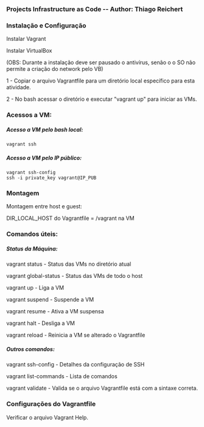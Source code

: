 ### Projects Infrastructure as Code -- Author: Thiago Reichert



### Instalação e Configuração

Instalar Vagrant

Instalar VirtualBox 

(OBS: Durante a instalação deve ser pausado o antivírus, senão o o SO não permite a criação do network pelo VB)



1 - Copiar o arquivo Vagrantfile para um diretório local específico para esta atividade.

2 - No bash acessar o diretório e executar "vagrant up" para iniciar as VMs.



### Acessos a VM:

##### Acesso a VM pelo bash local:

```
vagrant ssh
```

##### Acesso a VM pelo IP público:

```
vagrant ssh-config
ssh -i private_key vagrant@IP_PUB
```



### Montagem

Montagem entre host e guest: 

DIR_LOCAL_HOST do Vagrantfile = /vagrant na VM



### Comandos úteis:

##### Status da Máquina:

vagrant status - Status das VMs no diretório atual

vagrant global-status - Status das VMs de todo o host

vagrant up - Liga a VM

vagrant suspend - Suspende a VM

vagrant resume - Ativa a VM suspensa

vagrant halt - Desliga a VM

vagrant reload - Reinicia a VM se alterado o Vagrantfile



##### Outros comandos:

vagrant ssh-config - Detalhes da configuração de SSH

vagrant list-commands - Lista de comandos

vagrant validate - Valida se o arquivo Vagrantfile está com a sintaxe correta.



### Configurações do Vagrantfile

Verificar o arquivo Vagrant Help.